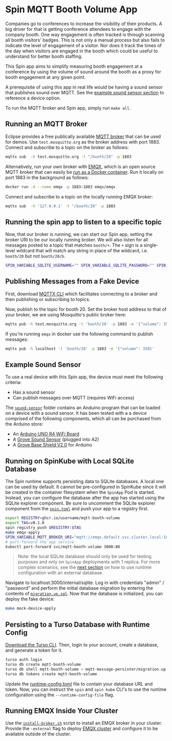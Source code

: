 # Spin MQTT Booth Volume App

Companies go to conferences to increase the visibility of their products. A big driver for that is getting conference attendees to engage with the company booth. One way engagement is often tracked is through scanning all booth visitors' badges. This is not only a manual process but also fails to indicate the level of engagement of a visitor. Nor does it track the times of the day when visitors are engaged in the booth which could be useful to understand for better booth staffing.

This Spin app aims to simplify measuring booth engagement at a conference by using the volume of sound around the booth as a proxy for booth engagement at any given point.

A prerequisite of using this app in real life would be having a sound sensor that publishes sound over MQTT. See the [example sound sensor section](##Example-Sound-Sensor) to reference a device option.

To run the MQTT broker and Spin app, simply run `make all`.

## Running an MQTT Broker

Eclipse provides a free publically available [MQTT broker](https://test.mosquitto.org/) that can be used for demos. Use `test.mosquitto.org` as the broker address with port 1883. Connect and subscribe to a topic on the broker as follows:

```sh
mqttx sub  -h test.mosquitto.org -t "/booth/20" -p 1883
```

Alternatively, run your own broker with [EMQX](https://github.com/emqx/emqx), which is an open source MQTT broker that can easily be [run as a Docker container](https://mqttx.app/docs/get-started). Run it locally on port 1883 in the background as follows:

```sh
docker run -d --name emqx -p 1883:1883 emqx/emqx
```

Connect and subscribe to a topic on the locally running EMQX broker:
```sh
mqttx sub  -h '127.0.0.1' -t "/booth/20" -p 1883
```

## Running the spin app to listen to a specific topic

Now, that our broker is running, we can start our Spin app, setting the broker URI to be our locally running broker. We will also listen for all messages posted to a topic that matches `booth/+`. The `+` sign is a single-level wildcard that will match any string in place of the wildcard, i.e. `booth/20` but not `booth/20/b`.

```sh
SPIN_VARIABLE_SQLITE_USERNAME="" SPIN_VARIABLE_SQLITE_PASSWORD="" SPIN_VARIABLE_MQTT_BROKER_URI="mqtt://localhost:1883" SPIN_VARIABLE_MQTT_TOPIC="booth/+" spin build --up --sqlite @mqtt-message-persister/migration.up.sql
```

## Publishing Messages from a Fake Device

First, download [MQTTX CLI](https://github.com/emqx/MQTTX/tree/main/cli) which facilitates connecting to a broker and then publishing or subscribing to topics.

Now, publish to the topic for booth 20. Set the broker host address to that of your broker, we are using Mosquitto's public broker here:

```sh
mqttx pub -h test.mosquitto.org -t 'booth/20' -p 1883 -m '{"volume": 350}'
```

If you're running `emqx` in docker use the following command to publish messages:

```sh
mqttx pub -h localhost -t 'booth/20' -p 1883 -m '{"volume": 350}'
```


## Example Sound Sensor

To use a real device with this Spin app, the device must meet the following criteria:

- Has a sound sensor
- Can publish messages over MQTT (requires WiFi access)

The [`sound-sensor`](./sound-sensor/mqttsound) folder contains an Anduino program that can be loaded on a device with a sound sensor. It has been tested with a a device comprised of the following components, which all can be purchased from the Arduino store:

- An [Arduino UNO R4 WiFi Board](https://store-usa.arduino.cc/products/uno-r4-wifi?variant=42871580917967)
- A [Grove Sound Sensor](https://store-usa.arduino.cc/products/grove-sound-sensor?variant=39277290488015) (plugged into A2)
- A [Grove Base Shield V2.0](https://store-usa.arduino.cc/products/grove-base-shield-v2-0-for-arduino?variant=39557870682319) for Arduino

## Running on SpinKube with Local SQLite Database

The Spin runtime supports persisting data to SQLite databases. A local one can be used by default.
It cannot be pre-configured in SpinKube since it will be created in the container filesystem when
the `SpinApp` Pod is started. Instead, you can configure the database after the app has started
using the SQLite explorer component. Be sure to uncomment the SQLite explorer component from the
[`spin.toml`](./spin.toml) and push your app to a registry first.

```sh
export REGISTRY=ghcr.io/username/mqtt-booth-volume
export TAG=v0.1.0
spin registry push $REGISTRY:$TAG
make emqx-apply
SPIN_VARIABLE_MQTT_BROKER_URI="mqtt://emqx.default.svc.cluster.local:1883" make app-apply
# port-forward the app service
kubectl port-forward svc/mqtt-booth-volume 3000:80
```

> Note: the local SQLite database should only be used for testing purposes and only on `SpinApp`
> deployments with 1 replica. For more complex scenarios, see the [next
> section](#persisting-to-a-turso-database-with-runtime-config) on how to use runtime configuration
> with an external database.

Navigate to localhost:3000/internal/sqlite. Log in with credentials "admin" / "password" and perform
the initial database migration by entering the contents of
[`migration.up.sql`](./mqtt-message-persister/migration.up.sql). Now that the database is
initialized, you can deploy the fake device:

```sh
make mock-device-apply
```

## Persisting to a Turso Database with Runtime Config

[Download the Turso CLI](https://github.com/tursodatabase/turso-cli). Then, login to your account, create a database, and generate a token for it.

```sh
turso auth login
turso db create mqtt-booth-volume
turso db shell mqtt-booth-volume < mqtt-message-persister/migration.up.sql
turso db tokens create mqtt-booth-volume
```

Update the [runtime-config.toml](./spinkube/runtime-config.toml) file to contain your database URL and token. Now, you can instruct the `spin` and `spin kube` CLI's to use the runtime configuration using the `--runtime-config-file` flag.

## Running EMQX Inside Your Cluster

Use the [`install-broker.sh`](./spinkube/broker-configuration/install-broker.sh) script to install an EMQX broker in your cluster. Provide the `-external` flag to deploy [EMQX cluster](https://docs.emqx.com/en/emqx-operator/latest/deployment/on-azure-aks.html#apps.emqx.io/v2beta1) and configure it to be available outside of the cluster.
